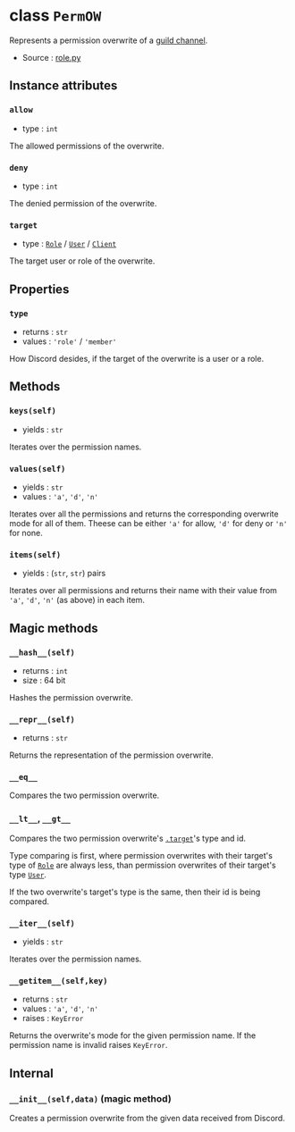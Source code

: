 # class `PermOW`

Represents a permission overwrite of a [guild channel](ChannelGuildBase.md).

- Source : [role.py](https://github.com/HuyaneMatsu/hata/blob/master/hata/role.py)

## Instance attributes

### `allow`

- type : `int`

The allowed permissions of the overwrite.

### `deny`

- type : `int`

The denied permission of the overwrite.

### `target`

- type : [`Role`](Role.md) / [`User`](User.md) / [`Client`](Client.md)

The target user or role of the overwrite.

## Properties

### `type`

- returns : `str`
- values : `'role'` / `'member'`

How Discord desides, if the target of the overwrite is a user or a role.

## Methods

### `keys(self)`

- yields : `str`

Iterates over the permission names.

### `values(self)`

- yields : `str`
- values : `'a'`, `'d'`, `'n'`

Iterates over all the permissions and returns the corresponding 
overwrite mode for all of them. Theese can be either `'a'` for allow,
`'d'` for deny or `'n'` for none.

### `items(self)`

- yields : (`str`, `str`) pairs

Iterates over all permissions and returns their name with their value from 
`'a'`, `'d'`, `'n'` (as above) in each item.

## Magic methods

### `__hash__(self)`

- returns : `int`
- size : 64 bit

Hashes the permission overwrite.

### `__repr__(self)`

- returns : `str`

Returns the representation of the permission overwrite.

### `__eq__`

Compares the two permission overwrite.

### `__lt__`, `__gt__`

Compares the two permission overwrite's [`.target`](#target)'s type and id.

Type comparing is first, where permission overwrites with their target's type
of [`Role`](Role.md) are always less, than permission overwrites of their
target's type [`User`](User.md).

If the two overwrite's target's type is the same, then their id is being
compared.

### `__iter__(self)`

- yields : `str`

Iterates over the permission names.

### `__getitem__(self,key)`

- returns : `str`
- values : `'a'`, `'d'`, `'n'`
- raises : `KeyError`

Returns the overwrite's mode for the given permission name.
If the permission name is invalid raises `KeyError`.

## Internal

### `__init__(self,data)` (magic method)

Creates a permission overwrite from the given data received from
Discord.

